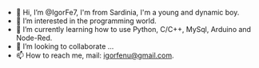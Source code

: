- 👋 Hi, I’m @IgorFe7, I'm from Sardinia, I'm a young and dynamic boy.
- 👀 I’m interested in the programming world. 
- 🌱 I’m currently learning how to use Python, C/C++, MySql, Arduino and Node-Red.
- 💞️ I’m looking to collaborate ... 
- 📫 How to reach me, mail: igorfenu@gmail.com.

<!---
IgorFe7/IgorFe7 is a ✨ special ✨ repository because its `README.md` (this file) appears on your GitHub profile.
You can click the Preview link to take a look at your changes.
--->
